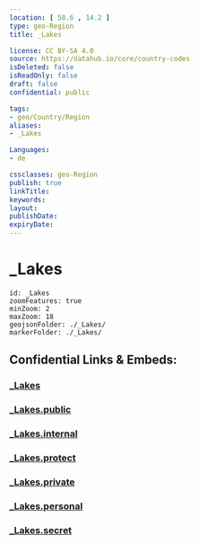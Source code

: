 ```yaml
---
location: [ 58.6 , 14.2 ] 
type: geo-Region
title: _Lakes

license: CC BY-SA 4.0
source: https://datahub.io/core/country-codes
isDeleted: false
isReadOnly: false
draft: false
confidential: public

tags:
- geo/Country/Region
aliases:
- _Lakes

Languages:
- de

cssclasses: geo-Region
publish: true
linkTitle: 
keywords: 
layout: 
publishDate: 
expiryDate: 
---
```


# _Lakes

```leaflet
id: _Lakes
zoomFeatures: true 
minZoom: 2 
maxZoom: 18
geojsonFolder: ./_Lakes/
markerFolder: ./_Lakes/
```


## Confidential Links & Embeds: 

### [_Lakes](/_Standards/Earth/Continent/Europe/Europe~North/Sweden/Provinces~Sweden/Västra_Götaland/_Lakes.md) 

### [_Lakes.public](/_public/Earth/Continent/Europe/Europe~North/Sweden/Provinces~Sweden/Västra_Götaland/_Lakes.public.md) 

### [_Lakes.internal](/_internal/Earth/Continent/Europe/Europe~North/Sweden/Provinces~Sweden/Västra_Götaland/_Lakes.internal.md) 

### [_Lakes.protect](/_protect/Earth/Continent/Europe/Europe~North/Sweden/Provinces~Sweden/Västra_Götaland/_Lakes.protect.md) 

### [_Lakes.private](/_private/Earth/Continent/Europe/Europe~North/Sweden/Provinces~Sweden/Västra_Götaland/_Lakes.private.md) 

### [_Lakes.personal](/_personal/Earth/Continent/Europe/Europe~North/Sweden/Provinces~Sweden/Västra_Götaland/_Lakes.personal.md) 

### [_Lakes.secret](/_secret/Earth/Continent/Europe/Europe~North/Sweden/Provinces~Sweden/Västra_Götaland/_Lakes.secret.md)

